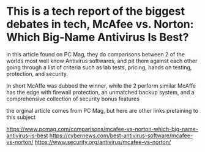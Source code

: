 # This is a tech report of the biggest debates in tech, McAfee vs. Norton: Which Big-Name Antivirus Is Best?

in this article found on PC Mag, they do comparisons between 2 of the worlds most well know Antivirus softwares, and pit them against each other going through a list of criteria such as lab tests, pricing, hands on testing, protection, and security.

In short McAffe was dubbed the winner, while the 2 perform similar McAffe has the edge with firewall protection, an unmatched backup system, and a comprehensive collection of security bonus features 

the orginal article comes from PC Mag, but here are other links pretaining to this subject 

https://www.pcmag.com/comparisons/mcafee-vs-norton-which-big-name-antivirus-is-best
https://cybernews.com/best-antivirus-software/mcafee-vs-norton/
https://www.security.org/antivirus/mcafee-vs-norton/
